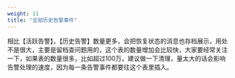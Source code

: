 ```yaml
---
weight: 11
title: "全部历史告警事件"
---
```


相比【活跃告警】，【历史告警】数量更多，会把恢复状态的消息也存档展示，用处不是很大，主要是留档查问题用的，这个表的数量增加会比较快，大家要经常关注一下，如果表的数量很多，比如超过100万，建议做一下清理，量太大的话会影响告警处理的速度，因为每一条告警事件都要往这个表里插入。